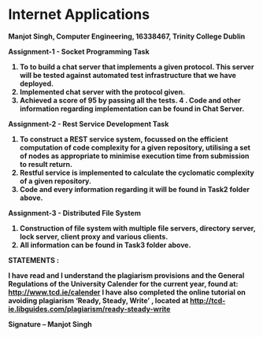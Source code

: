 # Internet Applications

<b>Manjot Singh, Computer Engineering, 16338467, Trinity College Dublin


<b>Assignment-1 - Socket Programming Task
1. To to build a chat server that implements a given protocol. This server will be tested against automated test infrastructure that we  have deployed.
2. Implemented chat server with the protocol given.
3. Achieved a score of 95 by passing all the tests.
4 . Code and other information regarding implementation can be found in Chat Server.  

<b>Assignment-2 - Rest Service Development Task
1. To construct a REST service system, focussed on the efficient computation of code complexity for a given repository, utilising a set of nodes as appropriate to minimise execution time from submission to result return.
3. Restful service is implemented to calculate the cyclomatic complexity of a given repository.
4. Code and every information regarding it will be found in Task2 folder above.

<b>Assignment-3 - Distributed File System
1. Construction of file system with multiple file servers, directory server, lock server, client proxy and various clients. 
2. All information can be found in Task3 folder above.

<b>STATEMENTS : 

I have read and I understand the plagiarism provisions and the General Regulations of the University Calender for the current year, found at: http://www.tcd.ie/calender
I have also completed the online tutorial on avoiding plagiarism ‘Ready, Steady, Write’ , located at http://tcd-ie.libguides.com/plagiarism/ready-steady-write

<b>Signature – Manjot Singh
